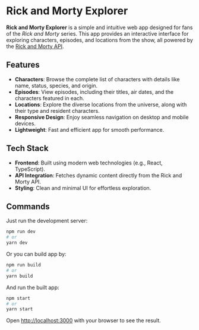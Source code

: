# Rick and Morty Explorer

**Rick and Morty Explorer** is a simple and intuitive web app designed for fans of the *Rick and Morty* series. This app provides an interactive interface for exploring characters, episodes, and locations from the show, all powered by the [Rick and Morty API](https://rickandmortyapi.com/).

## Features

- **Characters**: Browse the complete list of characters with details like name, status, species, and origin.  
- **Episodes**: View episodes, including their titles, air dates, and the characters featured in each.  
- **Locations**: Explore the diverse locations from the universe, along with their type and resident characters.  
- **Responsive Design**: Enjoy seamless navigation on desktop and mobile devices.  
- **Lightweight**: Fast and efficient app for smooth performance.  

## Tech Stack

- **Frontend**: Built using modern web technologies (e.g., React, TypeScript).  
- **API Integration**: Fetches dynamic content directly from the Rick and Morty API.  
- **Styling**: Clean and minimal UI for effortless exploration.  

## Commands

Just run the development server:

```bash
npm run dev
# or
yarn dev
```

Or you can build app by:

```bash
npm run build
# or
yarn build
```

And run the built app:

```bash
npm start
# or
yarn start
```

Open [http://localhost:3000](http://localhost:3000) with your browser to see the result.
